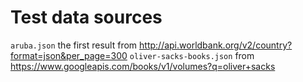 # Test data sources

`aruba.json` the first result from http://api.worldbank.org/v2/country?format=json&per_page=300
`oliver-sacks-books.json` from https://www.googleapis.com/books/v1/volumes?q=oliver+sacks
